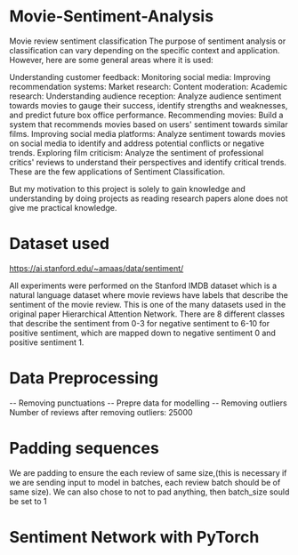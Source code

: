 # Movie-Sentiment-Analysis
Movie review sentiment classification
The purpose of sentiment analysis or classification can vary depending on the specific context and application. However, here are some general areas where it is used:

Understanding customer feedback:
Monitoring social media:
Improving recommendation systems:
Market research:
Content moderation:
Academic research:
Understanding audience reception: Analyze audience sentiment towards movies to gauge their success, identify strengths and weaknesses, and predict future box office performance.
Recommending movies: Build a system that recommends movies based on users' sentiment towards similar films.
Improving social media platforms: Analyze sentiment towards movies on social media to identify and address potential conflicts or negative trends.
Exploring film criticism: Analyze the sentiment of professional critics' reviews to understand their perspectives and identify critical trends.
These are the few applications of Sentiment Classification.

But my motivation to this project is solely to gain knowledge and understanding by doing projects as reading research papers alone does not give me practical knowledge.
# Dataset used
https://ai.stanford.edu/~amaas/data/sentiment/

All experiments were performed on the Stanford IMDB dataset which is a natural language dataset where movie reviews have labels that describe the sentiment of the movie review. This is one of the many datasets used in the original paper Hierarchical Attention Network. There are 8 different classes that describe the sentiment from 0-3 for negative sentiment to 6-10 for positive sentiment, which are mapped down to negative sentiment 0 and positive sentiment 1.
# Data Preprocessing
-- Removing punctuations
-- Prepre data for modelling
-- Removing outliers
Number of reviews after removing outliers:  25000
# Padding sequences
We are padding to ensure the each review of same size,(this is necessary if we are sending input to model in batches, each review batch should be of same size).
We can also chose to not to pad anything, then batch_size sould be set to 1


# Sentiment Network with PyTorch
